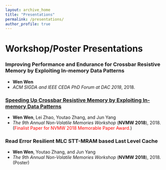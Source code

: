 ```yaml
---
layout: archive_home
title: "Presentations"
permalink: /presentations/
author_profile: true
---
```

# Workshop/Poster Presentations

### Improving Performance and Endurance for Crossbar Resistive Memory by Exploiting In-memory Data Patterns
* __Wen Wen__
* *ACM SIGDA and IEEE CEDA PhD Forum at DAC 2018*, 2018.

### [Speeding Up Crossbar Resistive Memory by Exploiting In-memory Data Patterns](http://nvmw.ucsd.edu/nvmw2018-program/unzip/current/nvmw2018-paper46-presentations-slides.pdf)
* __Wen Wen__, Lei Zhao, Youtao Zhang, and Jun Yang
* *The 9th Annual Non-Volatile Memories Workshop* (__NVMW 2018__), 2018. (<span style="color:red">Finalist Paper for NVMW 2018 Memorable Paper Award.</span>)

### Read Error Resilient MLC STT-MRAM based Last Level Cache
* __Wen Wen__, Youtao Zhang, and Jun Yang
* *The 9th Annual Non-Volatile Memories Workshop* (__NVMW 2018__), 2018. (Poster)